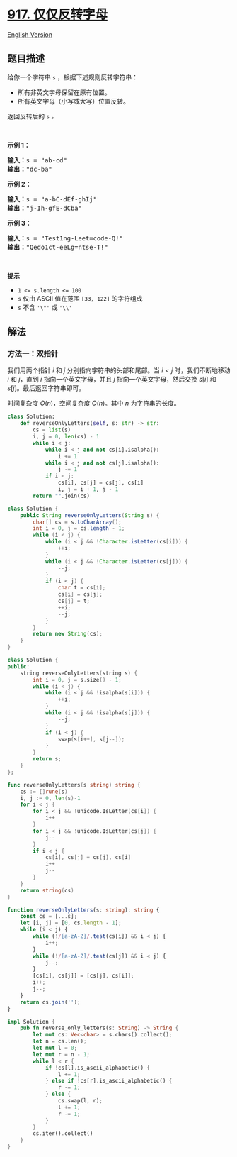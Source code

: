 # [917. 仅仅反转字母](https://leetcode.cn/problems/reverse-only-letters)

[English Version](/solution/0900-0999/0917.Reverse%20Only%20Letters/README_EN.md)

<!-- tags:双指针,字符串 -->

<!-- difficulty:简单 -->

## 题目描述

<!-- 这里写题目描述 -->

<p>给你一个字符串 <code>s</code> ，根据下述规则反转字符串：</p>

<ul>
	<li>所有非英文字母保留在原有位置。</li>
	<li>所有英文字母（小写或大写）位置反转。</li>
</ul>

<p>返回反转后的 <code>s</code><em> 。</em></p>

<p>&nbsp;</p>

<ol>
</ol>

<p><strong>示例 1：</strong></p>

<pre>
<strong>输入：</strong>s = "ab-cd"
<strong>输出：</strong>"dc-ba"
</pre>

<ol>
</ol>

<p><strong>示例 2：</strong></p>

<pre>
<strong>输入：</strong>s = "a-bC-dEf-ghIj"
<strong>输出：</strong>"j-Ih-gfE-dCba"
</pre>

<ol>
</ol>

<p><strong>示例 3：</strong></p>

<pre>
<strong>输入：</strong>s = "Test1ng-Leet=code-Q!"
<strong>输出：</strong>"Qedo1ct-eeLg=ntse-T!"
</pre>

<p>&nbsp;</p>

<p><strong>提示</strong></p>

<ul>
	<li><code>1 &lt;= s.length &lt;= 100</code></li>
	<li><code>s</code> 仅由 ASCII 值在范围 <code>[33, 122]</code> 的字符组成</li>
	<li><code>s</code> 不含 <code>'\"'</code> 或 <code>'\\'</code></li>
</ul>

## 解法

### 方法一：双指针

我们用两个指针 $i$ 和 $j$ 分别指向字符串的头部和尾部。当 $i < j$ 时，我们不断地移动 $i$ 和 $j$，直到 $i$ 指向一个英文字母，并且 $j$ 指向一个英文字母，然后交换 $s[i]$ 和 $s[j]$。最后返回字符串即可。

时间复杂度 $O(n)$，空间复杂度 $O(n)$。其中 $n$ 为字符串的长度。

<!-- tabs:start -->

```python
class Solution:
    def reverseOnlyLetters(self, s: str) -> str:
        cs = list(s)
        i, j = 0, len(cs) - 1
        while i < j:
            while i < j and not cs[i].isalpha():
                i += 1
            while i < j and not cs[j].isalpha():
                j -= 1
            if i < j:
                cs[i], cs[j] = cs[j], cs[i]
                i, j = i + 1, j - 1
        return "".join(cs)
```

```java
class Solution {
    public String reverseOnlyLetters(String s) {
        char[] cs = s.toCharArray();
        int i = 0, j = cs.length - 1;
        while (i < j) {
            while (i < j && !Character.isLetter(cs[i])) {
                ++i;
            }
            while (i < j && !Character.isLetter(cs[j])) {
                --j;
            }
            if (i < j) {
                char t = cs[i];
                cs[i] = cs[j];
                cs[j] = t;
                ++i;
                --j;
            }
        }
        return new String(cs);
    }
}
```

```cpp
class Solution {
public:
    string reverseOnlyLetters(string s) {
        int i = 0, j = s.size() - 1;
        while (i < j) {
            while (i < j && !isalpha(s[i])) {
                ++i;
            }
            while (i < j && !isalpha(s[j])) {
                --j;
            }
            if (i < j) {
                swap(s[i++], s[j--]);
            }
        }
        return s;
    }
};
```

```go
func reverseOnlyLetters(s string) string {
	cs := []rune(s)
	i, j := 0, len(s)-1
	for i < j {
		for i < j && !unicode.IsLetter(cs[i]) {
			i++
		}
		for i < j && !unicode.IsLetter(cs[j]) {
			j--
		}
		if i < j {
			cs[i], cs[j] = cs[j], cs[i]
			i++
			j--
		}
	}
	return string(cs)
}
```

```ts
function reverseOnlyLetters(s: string): string {
    const cs = [...s];
    let [i, j] = [0, cs.length - 1];
    while (i < j) {
        while (!/[a-zA-Z]/.test(cs[i]) && i < j) {
            i++;
        }
        while (!/[a-zA-Z]/.test(cs[j]) && i < j) {
            j--;
        }
        [cs[i], cs[j]] = [cs[j], cs[i]];
        i++;
        j--;
    }
    return cs.join('');
}
```

```rust
impl Solution {
    pub fn reverse_only_letters(s: String) -> String {
        let mut cs: Vec<char> = s.chars().collect();
        let n = cs.len();
        let mut l = 0;
        let mut r = n - 1;
        while l < r {
            if !cs[l].is_ascii_alphabetic() {
                l += 1;
            } else if !cs[r].is_ascii_alphabetic() {
                r -= 1;
            } else {
                cs.swap(l, r);
                l += 1;
                r -= 1;
            }
        }
        cs.iter().collect()
    }
}
```

<!-- tabs:end -->

<!-- end -->
